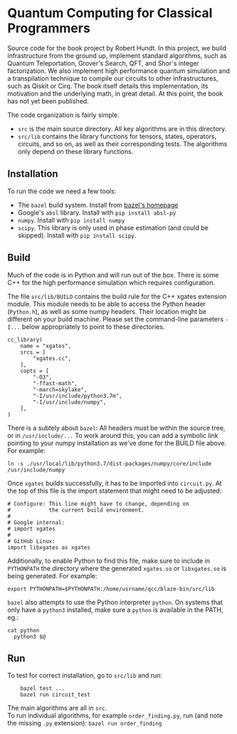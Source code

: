 # Quantum Computing for Classical Programmers

Source code for the book project by Robert Hundt. In this project, we build infrastructure from the ground up, implement standard algorithms, such as Quantum Teleportation, Grover's Search, QFT, and Shor's integer factorization. We also implement high performance quantum simulation and a transpilation technique to compile our circuits to other infrastructures, such as Qiskit or Cirq. The book itself details this implementation, its motivation and the underlying math, in great detail. At this point, the book has not yet been published.

The code organization is fairly simple. 
*  `src` is the main source directory. All key algorithms are in this directory.
*  `src/lib` contains the library functions for tensors, states, operators, circuits, and so on, as well as their corresponding tests. The algorithms only depend on these library functions.

## Installation

To run the code we need a few tools:
*  The `bazel` build system. Install from [bazel's homepage](https://docs.bazel.build/versions/master/install.html)
*  Google's `absl` library. Install with 
   `pip install absl-py`
*  `numpy`. Install with 
    `pip install numpy`
*  `scipy`. This library is only used in phase estimation (and could be skipped). Install with 
   `pip install scipy`.
    
## Build

Much of the code is in Python and will run out of the box. 
There is some C++ for the high performance simulation which requires configuration.

The file `src/lib/BUILD` contains the build rule for the C++ xgates extension module.
This module needs to be able to access the Python header (`Python.h`), 
as well as some numpy headers.
Their location might be different on your build machine. Please set the command-line
parameters `-I...` below appropriately to point to these directories.

```
cc_library(
    name = "xgates",
    srcs = [
        "xgates.cc",
    ],
    copts = [
        "-O3",
        "-ffast-math",
    	"-march=skylake",
        "-I/usr/include/python3.7m",
        "-I/usr/include/numpy",
    ],
)
```

There is a subtely about `bazel`: All headers must be within the source tree, or in `/usr/include/...` 
To work around this, you can add a symbolic link pointing to your numpy installation
as we've done for the BUILD file above. For example:

```
ln -s ./usr/local/lib/python3.7/dist-packages/numpy/core/include /usr/include/numpy
```

Once `xgates` builds successfully, it has to be imported into `circuit.py`. At the top of this
file is the import statement that might need to be adjusted:

```
# Configure: This line might have to change, depending on
#            the current build environment.
#
# Google internal:
# import xgates
#
# GitHub Linux:
import libxgates as xgates
```

Additionally, to enable Python to find this file, make sure to include in `PYTHONPATH` the
directory where the generated `xgates.so` or `libxgates.so` is being generated. For
example:

```
export PYTHONPATH=$PYTHONPATH:/home/usrname/qcc/blaze-bin/src/lib
```

`bazel` also attempts to use the Python interpreter `python`. On systems that
only have a `python3` installed, make sure a `python` is available in the PATH, eg.:

```
cat python
  python3 $@
```

## Run
To test for correct installation, go to `src/lib` and run:

```
    bazel test ...
    bazel run circuit_test
```
    
The main algorithms are all in `src`.  
To run individual algorithms, for example `order_finding.py`, run (and note the missing `.py` extension):
   `bazel run order_finding`
